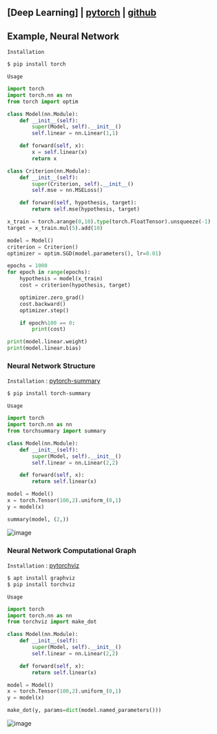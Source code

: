 ## [Deep Learning] | [pytorch](https://pytorch.org/docs/stable/index.html) | [github](https://github.com/pytorch/pytorch)


## Example, Neural Network
`Installation`
```python
$ pip install torch
```
`Usage`
```python
import torch
import torch.nn as nn
from torch import optim

class Model(nn.Module):
    def __init__(self):
        super(Model, self).__init__()
        self.linear = nn.Linear(1,1)

    def forward(self, x):
        x = self.linear(x)
        return x

class Criterion(nn.Module):
    def __init__(self):
        super(Criterion, self).__init__()
        self.mse = nn.MSELoss()

    def forward(self, hypothesis, target):
        return self.mse(hypothesis, target)

x_train = torch.arange(0,10).type(torch.FloatTensor).unsqueeze(-1)
target = x_train.mul(5).add(10)

model = Model()
criterion = Criterion()
optimizer = optim.SGD(model.parameters(), lr=0.01)

epochs = 1000
for epoch in range(epochs):
    hypothesis = model(x_train)
    cost = criterion(hypothesis, target)

    optimizer.zero_grad()
    cost.backward()
    optimizer.step()

    if epoch%100 == 0:
        print(cost)

print(model.linear.weight)
print(model.linear.bias)
```

### Neural Network Structure
`Installation` : [pytorch-summary](https://github.com/sksq96/pytorch-summary)
```bash
$ pip install torch-summary
```
`Usage`
```python
import torch
import torch.nn as nn
from torchsummary import summary

class Model(nn.Module):
    def __init__(self):
        super(Model, self).__init__()
        self.linear = nn.Linear(2,2)

    def forward(self, x):
        return self.linear(x)

model = Model()
x = torch.Tensor(100,2).uniform_(0,1)
y = model(x)

summary(model, (2,))
```
![image](https://user-images.githubusercontent.com/52376448/95554784-baef4500-0a4b-11eb-96c4-07a10fd3e2c3.png)

### Neural Network Computational Graph
`Installation` : [pytorchviz](https://github.com/szagoruyko/pytorchviz)
```bash
$ apt install graphviz
$ pip install torchviz
```
`Usage`
```python
import torch
import torch.nn as nn
from torchviz import make_dot

class Model(nn.Module):
    def __init__(self):
        super(Model, self).__init__()
        self.linear = nn.Linear(2,2)

    def forward(self, x):
        return self.linear(x)

model = Model()
x = torch.Tensor(100,2).uniform_(0,1)
y = model(x)

make_dot(y, params=dict(model.named_parameters()))
```
![image](https://user-images.githubusercontent.com/52376448/95554752-ac089280-0a4b-11eb-8955-f23c2e29653e.png)
